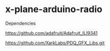 # x-plane-arduino-radio



Dependencies

https://github.com/adafruit/Adafruit_ILI9341

https://github.com/XarkLabs/PDQ_GFX_Libs.git